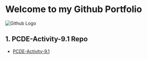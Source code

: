 # Welcome to my Github Portfolio
![Github Logo](https://github.com/prembhardwaj/Mini-Lesson-9.4/blob/main/octocat-19.png=100x20)


## 1. PCDE-Activity-9.1 Repo
 * <a href = "https://github.com/prembhardwaj/PCDE-Activity-9.1"> PCDE-Activity-9.1 </a>
